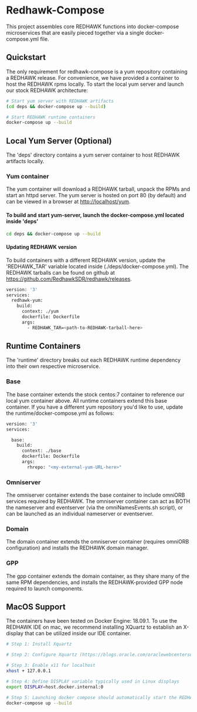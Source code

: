 Redhawk-Compose
===============
This project assembles core REDHAWK functions into docker-compose microservices that are
easily pieced together via a single docker-compose.yml file.


Quickstart
----------
The only requirement for redhawk-compose is a yum repository containing a REDHAWK release.
For convenience, we have provided a container to host the REDHAWK rpms locally.  To
start the local yum server and launch our stock REDHAWK architecture:

```bash
# Start yum server with REDHAWK artifacts
(cd deps && docker-compose up --build)

# Start REDHAWK runtime containers
docker-compose up --build
```


Local Yum Server (Optional)
---------------------------
The 'deps' directory contains a yum server container to host REDHAWK artifacts locally.

### Yum container
The yum container will download a REDHAWK tarball, unpack the RPMs and start an httpd server.
The yum server is hosted on port 80 (by default) and can be viewed in a browser at 
[http://localhost/yum](http://localhost/yum).

#### To build and start yum-server, launch the docker-compose.yml located inside 'deps'

```bash
cd deps && docker-compose up --build
```

#### Updating REDHAWK version
To build containers with a different REDHAWK version, update the 'REDHAWK_TAR' variable 
located inside (./deps/docker-compose.yml). The REDHAWK tarballs can be found on github at 
<https://github.com/RedhawkSDR/redhawk/releases>.

```bash
version: '3'
services:
  redhawk-yum:
    build:
      context: ./yum
      dockerfile: Dockerfile
      args:
        - REDHAWK_TAR=<path-to-REDHAWK-tarball-here>
```


Runtime Containers
------------------
The 'runtime' directory breaks out each REDHAWK runtime dependency into their own respective
microservice.

### Base
The base container extends the stock centos:7 container to reference our local yum container
above.  All runtime containers extend this base container. If you have a different yum
repository you'd like to use, update the runtime/docker-compose.yml as follows:
```bash
version: '3'
services:

  base:
    build:
      context: ./base
      dockerfile: Dockerfile
      args:
        rhrepo: "<my-external-yum-URL-here>"
```

### Omniserver
The omniserver container extends the base container to include omniORB services required by
REDHAWK.  The omniserver container can act as BOTH the nameserver and eventserver (via the 
omniNamesEvents.sh script), or can be launched as an individual nameserver or eventserver.

### Domain
The domain container extends the omniserver container (requires omniORB configuration) and installs 
the REDHAWK domain manager.

### GPP
The gpp container extends the domain container, as they share many of the same RPM dependencies, 
and installs the REDHAWK-provided GPP node required to launch components.


MacOS Support
-------------
The containers have been tested on Docker Engine: 18.09.1. To use the REDHAWK IDE on mac, we
recommend installing XQuartz to establish an X-display that can be utilized inside our IDE 
container.
```bash
# Step 1: Install Xquartz

# Step 2: Configure Xquartz (https://blogs.oracle.com/oraclewebcentersuite/running-gui-applications-on-native-docker-containers-for-mac)

# Step 3: Enable x11 for localhost
xhost + 127.0.0.1

# Step 4: Define DISPLAY variable typically used in Linux displays
export DISPLAY=host.docker.internal:0

# Step 5: Launching docker compose should automatically start the REDHAWK IDE
docker-compose up --build
```
